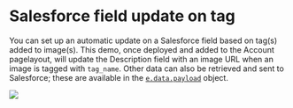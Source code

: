 # Salesforce field update on tag

You can set up an automatic update on a Salesforce field based on tag(s) added to image(s). This demo, once deployed and added to the Account pagelayout, will update the Description field with an image URL when an image is tagged with `tag_name`. Other data can also be retrieved and sent to Salesforce; these are available in the [`e.data.payload`](/src/pages/SharinPixDemoTagToField.page#L12) object.

[<img src="https://raw.githubusercontent.com/afawcett/githubsfdeploy/master/deploy.png">](https://githubsfdeploy.herokuapp.com?owner=sharinpix&repo=demo-apex&ref=tag_to_field)
